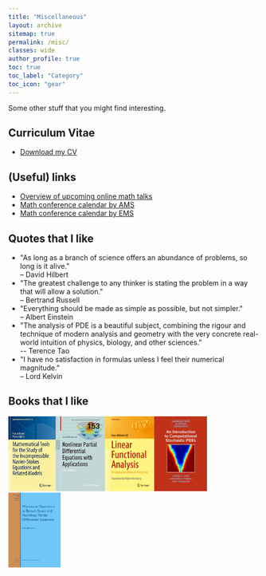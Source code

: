 ```yaml
---
title: "Miscellaneous"
layout: archive
sitemap: true
permalink: /misc/
classes: wide
author_profile: true
toc: true
toc_label: "Category"
toc_icon: "gear"
---
```


Some other stuff that you might find interesting.

## Curriculum Vitae
- [Download my CV](/assets/CV.pdf)


## (Useful) links
- [Overview of upcoming online math talks](https://researchseminars.org/)
- [Math conference calendar by AMS](https://www.ams.org/meetings/calendar/mathcal)
- [Math conference calendar by EMS](https://euromathsoc.org/events)

## Quotes that I like
- "As long as a branch of science offers an abundance of problems, so long is
it alive."  <br /> – David Hilbert
- "The greatest challenge to any thinker is stating the problem in a way that
will allow a solution." <br /> – Bertrand Russell
- "Everything should be made as simple as possible, but not simpler." <br /> – Albert Einstein
- "The analysis of PDE is a beautiful subject, combining the rigour and technique of modern analysis and geometry with the very concrete real-world
intuition of physics, biology, and other sciences." <br /> -- Terence Tao
- "I have no satisfaction in formulas unless I feel their numerical magnitude." <br /> – Lord Kelvin

## Books that I like
<img src="/assets/images/boyer.jpeg" width="auto" height="150px"/><img src="/assets/images/roubicek.jpg" width="auto" height="150px"/><img src="/assets/images/alt.jpeg" width="auto" height="150px"/><img src="/assets/images/lord.jpeg" width="auto" height="150px"/><img src="/assets/images/showalter.png" width="auto" height="150px"/>    



